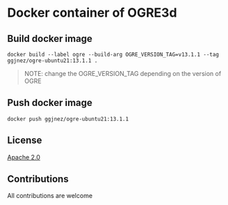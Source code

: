 # Docker container of OGRE3d

## Build docker image

```
docker build --label ogre --build-arg OGRE_VERSION_TAG=v13.1.1 --tag ggjnez/ogre-ubuntu21:13.1.1 .
```

> NOTE: change the OGRE_VERSION_TAG depending on the version of OGRE

## Push docker image

```
docker push ggjnez/ogre-ubuntu21:13.1.1
```

## License

[Apache 2.0](./LICENSE.md)

## Contributions

All contributions are welcome

